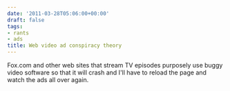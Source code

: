 ```yaml
---
date: '2011-03-28T05:06:00+00:00'
draft: false
tags:
- rants
- ads
title: Web video ad conspiracy theory
---
```


Fox.com and other web sites that stream TV episodes purposely use buggy video software so that it will crash and I'll have to reload the page and watch the ads all over again.
